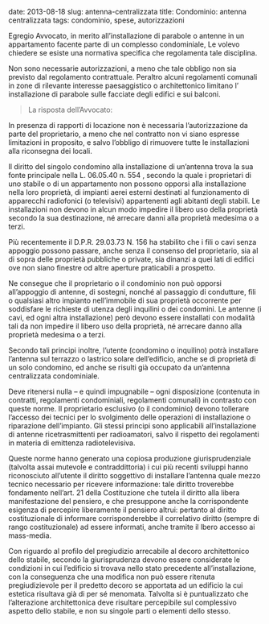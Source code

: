 date: 2013-08-18
slug: antenna-centralizzata
title: Condominio: antenna centralizzata
tags: condominio, spese, autorizzazioni

Egregio Avvocato, in merito all’installazione di parabole o antenne in un appartamento facente parte di  un complesso condominiale, Le volevo chiedere se esiste una normativa specifica che regolamenta tale disciplina.

Non sono necessarie autorizzazioni, a meno che tale obbligo non sia previsto dal regolamento contrattuale. Peraltro alcuni regolamenti comunali in zone di rilevante interesse paesaggistico o architettonico limitano l’ installazione di parabole sulle facciate degli edifici e sui balconi.

> La risposta dell’Avvocato:

In presenza di rapporti di locazione non è necessaria l’autorizzazione da parte del proprietario, a meno che nel contratto non vi siano espresse limitazioni in proposito, e salvo l’obbligo di rimuovere tutte le installazioni alla riconsegna dei locali.

Il diritto del singolo condomino alla installazione di un’antenna trova la sua fonte principale nella L. 06.05.40 n. 554 , secondo la quale i proprietari di uno stabile o di un appartamento non possono opporsi alla installazione nella loro proprietà, di impianti aerei esterni destinati al funzionamento di apparecchi radiofonici (o televisivi) appartenenti agli abitanti degli stabili.
Le installazioni non devono in alcun modo impedire il libero uso della proprietà secondo la sua destinazione, né arrecare danni alla proprietà medesima o a terzi.

Più recentemente il D.P.R. 29.03.73 N. 156 ha stabilito che i fili o cavi senza appoggio possono passare, anche senza il consenso del proprietario, sia al di sopra delle proprietà pubbliche o private, sia dinanzi a quei lati di edifici ove non siano finestre od altre aperture praticabili a prospetto.

Ne consegue che il proprietario o il condominio non può opporsi all’appoggio di antenne, di sostegni, nonché al passaggio di condutture, fili o qualsiasi altro impianto nell’immobile di sua proprietà occorrente per soddisfare le richieste di utenza degli inquilini o dei condomini.
Le antenne (i cavi, ed ogni altra installazione) però devono essere installati con modalità tali da non impedire il libero uso della proprietà, né arrecare danno alla proprietà medesima o a terzi.

Secondo tali principi inoltre, l’utente (condomino o inquilino) potrà installare l’antenna sul terrazzo o lastrico solare dell’edificio, anche se di proprietà di un solo condomino, ed anche se risulti già occupato da un’antenna centralizzata condominiale.

Deve ritenersi nulla – e quindi impugnabile – ogni disposizione (contenuta in contratti, regolamenti condominiali, regolamenti comunali) in contrasto con queste norme. Il proprietario esclusivo (o il condominio) devono tollerare l’accesso dei tecnici per lo svolgimento delle operazioni di installazione o riparazione dell’impianto.
Gli stessi principi sono applicabili all’installazione di antenne ricetrasmittenti per radioamatori, salvo il rispetto dei regolamenti in materia di emittenza radiotelevisiva.

Queste norme hanno generato una copiosa produzione giurisprudenziale (talvolta assai mutevole e contraddittoria) i cui più recenti sviluppi hanno riconosciuto all’utente il diritto soggettivo di installare l’antenna quale mezzo tecnico necessario per ricevere informazione: tale diritto troverebbe fondamento nell’art. 21 della Costituzione che tutela il diritto alla libera manifestazione del pensiero, e che presuppone anche la corrispondente esigenza di percepire liberamente il pensiero altrui: pertanto al diritto costituzionale di informare corrisponderebbe il correlativo diritto (sempre di rango costituzionale) ad essere informati, anche tramite il lbero accesso ai mass-media.

Con riguardo al profilo del pregiudizio arrecabile al decoro architettonico dello stabile, secondo la giurisprudenza devono essere considerate le condizioni in cui l’edificio si trovava nello stato precedente all’installazione, con la conseguenza che una modifica non può essere ritenuta pregiudizievole per il predetto decoro se apportata ad un edificio la cui estetica risultava già di per sé menomata. Talvolta si è puntualizzato che l’alterazione architettonica deve risultare percepibile sul complessivo aspetto dello stabile, e non su singole parti o elementi dello stesso.